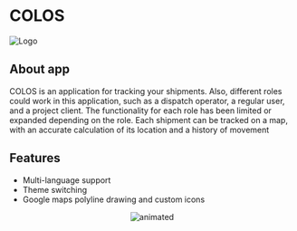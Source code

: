 # COLOS
![Logo](https://github.com/GaLenN3228/portfolio_preview/blob/main/assets/colos_logo.png?raw=true)

## About app

COLOS is an application for tracking your shipments. Also, different roles could work in this application, such as a dispatch operator, a regular user, and a project client. The functionality for each role has been limited or expanded depending on the role. Each shipment can be tracked on a map, with an accurate calculation of its location and a history of movement

## Features

- Multi-language support
- Theme switching
- Google maps polyline drawing and custom icons

<p align="center">
  <img src="https://github.com/GaLenN3228/portfolio_preview/blob/main/assets/theme_and_language.gif" alt="animated" />
</p>

